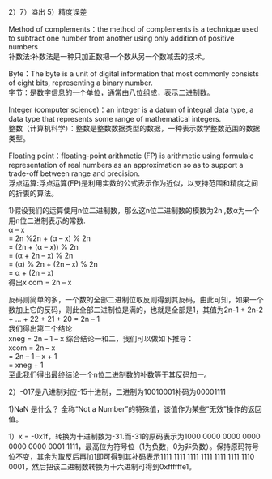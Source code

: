 2）7）溢出     5）精度误差



Method of complements：the method of complements is a technique used to subtract one number from another using only addition of positive numbers  
补数法:补数法是一种只加正数把一个数从另一个数减去的技术。

Byte：The byte is a unit of digital information that most commonly consists of eight bits, representing a binary number.  
字节：是数字信息的一个单位，通常由八位组成，表示二进制数。

Integer (computer science)：an integer is a datum of integral data type, a data type that represents some range of mathematical integers.  
整数（计算机科学）：整数是整数数据类型的数据，一种表示数学整数范围的数据类型。

Floating point：floating-point arithmetic (FP) is arithmetic using formulaic representation of real numbers as an approximation so as to support a trade-off between range and precision.  
浮点运算:浮点运算(FP)是利用实数的公式表示作为近似，以支持范围和精度之间的折衷的算法。


1)假设我们的运算使用n位二进制数，那么这n位二进制数的模数为2n ,数α为一个用n位二进制表示的常数.  
α – x   
= 2n %2n + (α – x) % 2n  
        = (2n + (α – x)) % 2n  
        = (α + 2n – x) % 2n  
        = (α) % 2n + (2n – x) % 2n  
        = α + (2n – x)  
得出x com = 2n – x  

反码则简单的多，一个数的全部二进制位取反则得到其反码，由此可知，如果一个数加上它的反码，则此全部二进制位是满的，也就是全部是1，其值为2n-1 + 2n-2 + … + 22 + 21 + 20 = 2n – 1  
我们得出第二个结论  
xneg = 2n – 1 – x
综合结论一和二，我们可以做如下推导：  
xcom = 2n – x  
        = 2n – 1 – x + 1  
        = xneg + 1  
至此我们得出最终结论一个n位二进制数的补数等于其反码加一。

2）-017是八进制对应-15十进制，二进制为10010001补码为00001111

1)NaN 是什么？
全称“Not a Number”的特殊值，该值作为某些“无效”操作的返回值。


1）x = -0x1f，转换为十进制数为-31.而-31的原码表示为1000 0000 0000 0000 0000 0000 0001 1111，最高位为符号位（1为负数，0为非负数）。保持原码符号位不变，其余为取反后再加1即可得到其补码表示1111 1111 1111 1111 1111 1111 1110 0001，然后把该二进制数转换为十六进制可得到0xffffffe1。